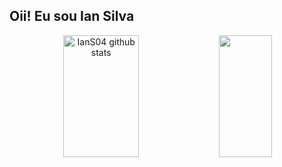 ## Oii! Eu sou Ian Silva
<div align="center">  
  <img width="49%" height="195px" src="https://github-readme-stats.vercel.app/api?username=IanS04&show_icons=true&count_private=true&hide_border=true&title_color=9042EA&icon_color=9546EF&text_color=DBD9D8&bg_color=0d1117" alt="IanS04 github stats" /> 
  <img width="41%" height="195px" src="https://github-readme-stats.vercel.app/api/top-langs/?username=IanS04&layout=compact&hide_border=true&title_color=9042EA&text_color=DBD9D8&bg_color=0d1117" />
</div>


<!--
**IanS04/IanS04** is a ✨ _special_ ✨ repository because its `README.md` (this file) appears on your GitHub profile.

Here are some ideas to get you started:

- 🔭 I’m currently working on ...
- 🌱 I’m currently learning ...
- 👯 I’m looking to collaborate on ...
- 🤔 I’m looking for help with ...
- 💬 Ask me about ...
- 📫 How to reach me: ...
- 😄 Pronouns: ...
- ⚡ Fun fact: ...
-->
